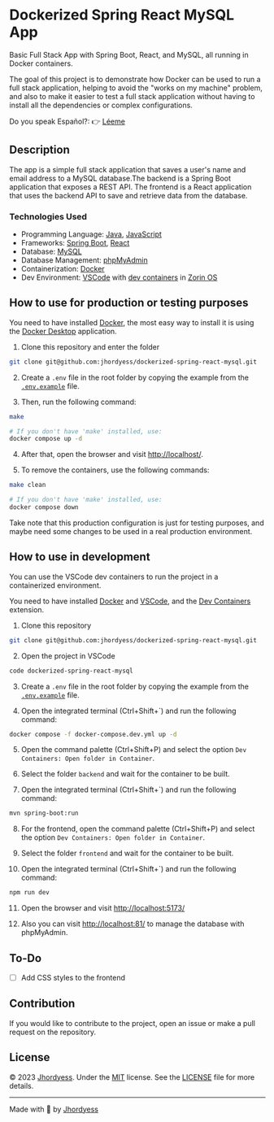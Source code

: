 # Dockerized Spring React MySQL App

Basic Full Stack App with Spring Boot, React, and MySQL, all running in Docker containers.

The goal of this project is to demonstrate how Docker can be used to run a full stack application, helping to avoid the "works on my machine" problem, and also to make it easier to test a full stack application without having to install all the dependencies or complex configurations.

Do you speak Español?: 👉 [Léeme](./LEEME.md)

## Description

The app is a simple full stack application that saves a user's name and email address to a MySQL database.The backend is a Spring Boot application that exposes a REST API. The frontend is a React application that uses the backend API to save and retrieve data from the database.

### Technologies Used

- Programming Language: [Java](https://www.java.com/), [JavaScript](https://developer.mozilla.org/en-US/docs/Web/JavaScript)
- Frameworks: [Spring Boot](https://spring.io/projects/spring-boot), [React](https://react.dev/)
- Database: [MySQL](https://www.mysql.com/)
- Database Management: [phpMyAdmin](https://www.phpmyadmin.net/)
- Containerization: [Docker](https://www.docker.com/)
- Dev Environment: [VSCode](https://code.visualstudio.com/) with [dev containers](https://code.visualstudio.com/docs/remote/containers) in [Zorin OS](https://zorinos.com/)

## How to use for production or testing purposes

You need to have installed [Docker](https://www.docker.com/), the most easy way to install it is using the [Docker Desktop](https://www.docker.com/products/docker-desktop) application.

1. Clone this repository and enter the folder

```bash
git clone git@github.com:jhordyess/dockerized-spring-react-mysql.git
```

2. Create a `.env` file in the root folder by copying the example from the [`.env.example`](./.env.example) file.

3. Then, run the following command:

```bash
make

# If you don't have 'make' installed, use:
docker compose up -d
```

4. After that, open the browser and visit <http://localhost/>.

5. To remove the containers, use the following commands:

```bash
make clean

# If you don't have 'make' installed, use:
docker compose down
```

Take note that this production configuration is just for testing purposes, and maybe need some changes to be used in a real production environment.

## How to use in development

You can use the VSCode dev containers to run the project in a containerized environment.

You need to have installed [Docker](https://www.docker.com/) and [VSCode](https://code.visualstudio.com/), and the [Dev Containers](https://marketplace.visualstudio.com/items?itemName=ms-vscode-remote.remote-containers) extension.

1. Clone this repository

```bash
git clone git@github.com:jhordyess/dockerized-spring-react-mysql.git
```

2. Open the project in VSCode

```bash
code dockerized-spring-react-mysql
```

3. Create a `.env` file in the root folder by copying the example from the [`.env.example`](./.env.example) file.

4. Open the integrated terminal (Ctrl+Shift+`) and run the following command:

```bash
docker compose -f docker-compose.dev.yml up -d
```

5. Open the command palette (Ctrl+Shift+P) and select the option `Dev Containers: Open folder in Container`.

6. Select the folder `backend` and wait for the container to be built.

7. Open the integrated terminal (Ctrl+Shift+`) and run the following command:

```bash
mvn spring-boot:run
```

8. For the frontend, open the command palette (Ctrl+Shift+P) and select the option `Dev Containers: Open folder in Container`.

9. Select the folder `frontend` and wait for the container to be built.

10. Open the integrated terminal (Ctrl+Shift+`) and run the following command:

```bash
npm run dev
```

11. Open the browser and visit <http://localhost:5173/>

12. Also you can visit <http://localhost:81/> to manage the database with phpMyAdmin.

## To-Do

- [ ] Add CSS styles to the frontend

## Contribution

If you would like to contribute to the project, open an issue or make a pull request on the repository.

## License

© 2023 [Jhordyess](https://github.com/jhordyess). Under the [MIT](https://choosealicense.com/licenses/mit/) license. See the [LICENSE](./LICENSE) file for more details.

---

Made with 💪 by [Jhordyess](https://www.jhordyess.com/)
